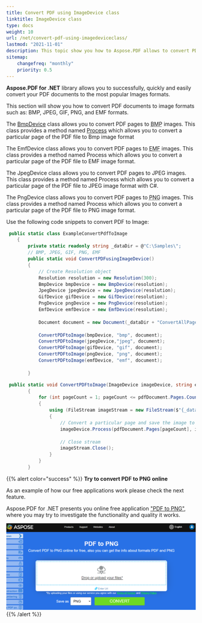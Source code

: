 ```yaml
---
title: Convert PDF using ImageDevice class 
linktitle: ImageDevice class 
type: docs
weight: 10
url: /net/convert-pdf-using-imagedeviceclass/
lastmod: "2021-11-01"
description: This topic show you how to Aspose.PDF allows to convert PDF to various images formats. Convert PDF pages to PNG, JPEG, BMP images with a few lines of code.
sitemap:
    changefreq: "monthly"
    priority: 0.5
---
```


**Aspose.PDF for .NET** library allows you to successfully, quickly and easily convert your PDF documents to the most popular Images formats.

This section will show you how to convert PDF documents to image formats such as: BMP, JPEG, GIF, PNG, and EMF formats.

The [BmpDevice](https://apireference.aspose.com/pdf/net/aspose.pdf.devices/bmpdevice) class allows you to convert PDF pages to <abbr title="Bitmap Image File">BMP</abbr> images. This class provides a method named [Process](https://apireference.aspose.com/pdf/net/aspose.pdf.devices/bmpdevice/methods/process) which allows you to convert a particular page of the PDF file to Bmp image format

The EmfDevice class allows you to convert PDF pages to <abbr title="Enhanced Meta File">EMF</abbr> images. This class provides a method named Process which allows you to convert a particular page of the PDF file to EMF image format.

The JpegDevice class allows you to convert PDF pages to JPEG images. This class provides a method named Process which allows you to convert a particular page of the PDF file to JPEG image format with C#.

The PngDevice class allows you to convert PDF pages to <abbr title="Portable Network Graphics">PNG</abbr>  images. This class provides a method named Process which allows you to convert a particular page of the PDF file to PNG image format.

Use the following code snippets to convert PDF to Image:

```csharp
 public static class ExampleConvertPdfToImage
    {
        private static readonly string _dataDir = @"C:\Samples\";
        // BMP, JPEG, GIF, PNG, EMF
        public static void ConvertPDFusingImageDevice()
        {
            // Create Resolution object            
            Resolution resolution = new Resolution(300);
            BmpDevice bmpDevice = new BmpDevice(resolution);
            JpegDevice jpegDevice = new JpegDevice(resolution);
            GifDevice gifDevice = new GifDevice(resolution);
            PngDevice pngDevice = new PngDevice(resolution);
            EmfDevice emfDevice = new EmfDevice(resolution);

            Document document = new Document(_dataDir + "ConvertAllPagesToBmp.pdf");
            
            ConvertPDFtoImage(bmpDevice, "bmp", document);
            ConvertPDFtoImage(jpegDevice,"jpeg", document);
            ConvertPDFtoImage(gifDevice, "gif", document);
            ConvertPDFtoImage(pngDevice, "png", document);
            ConvertPDFtoImage(emfDevice, "emf", document);
            
        }
```

```csharp
 public static void ConvertPDFtoImage(ImageDevice imageDevice, string ext, Document pdfDocument)
        {
            for (int pageCount = 1; pageCount <= pdfDocument.Pages.Count; pageCount++)
            {
                using (FileStream imageStream = new FileStream($"{_dataDir}image{pageCount}_out.{ext}", FileMode.Create))
                {
                    // Convert a particular page and save the image to stream
                    imageDevice.Process(pdfDocument.Pages[pageCount], imageStream);

                    // Close stream
                    imageStream.Close();
                }
            }
        }
```

{{% alert color="success" %}}
**Try to convert PDF to PNG online**

As an example of how our free applications work please check the next feature.

Aspose.PDF for .NET presents you online free application ["PDF to PNG"](https://products.aspose.app/pdf/conversion/pdf-to-png), where you may try to investigate the functionality and quality it works.

[![How to convert PDF to PNG using Free App](pdf_to_png.png)](https://products.aspose.app/pdf/conversion/pdf-to-png)
{{% /alert %}}




